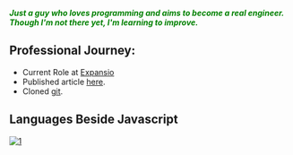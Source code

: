 <p><b><i><font color="green">Just a guy who loves programming and aims to become a real engineer. Though I'm not there yet, I'm learning to improve.</font></i></b></p>

## Professional Journey:
-  Current Role at [Expansio](https://expansio.pl)
-  Published article [here](https://expans.io/2022/11/04/react-native-and-python-run-python-script-on-the-frontend-side/).
-  Cloned [git](https://github.com/arwys).


## Languages Beside Javascript
[![1](https://github-readme-stats.vercel.app/api/top-langs?username=arwysyah&hide=html,scss,stylus,blade,objective-c,jupyter%20notebook,css,shell,c#,javascript,batchfile,ruby,starlark,dockerfile&theme=blue-green&show_icons=true)](https://github.com/arwysyah)

